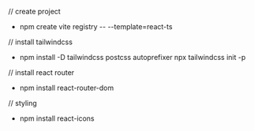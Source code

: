 // create project
- npm create vite registry -- --template=react-ts

// install tailwindcss
- npm install -D tailwindcss postcss autoprefixer npx tailwindcss init -p

// install react router
- npm install react-router-dom

// styling
- npm install react-icons
